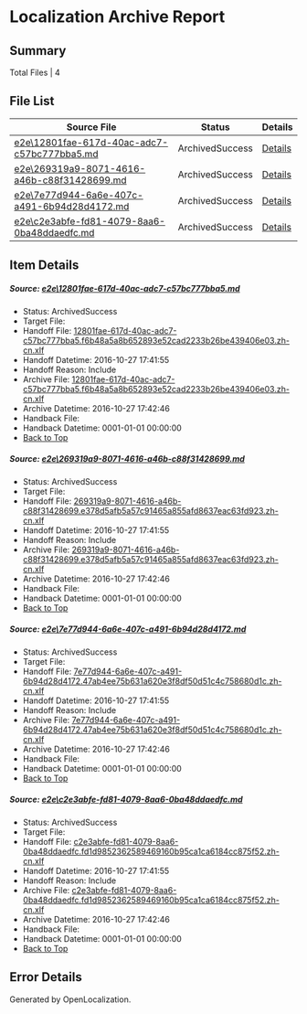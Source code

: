 # <a name='report-top'></a> Localization Archive Report

## Summary
 Total Files | 4

## File List
 Source File | Status | Details 
 ----------- | ------ | ------- 
 [e2e\12801fae-617d-40ac-adc7-c57bc777bba5.md](https://github.com/OpenLocalizationTestOrg/ol-test0/blob/84340171959df69d19766f55bd44ff1acad53636/e2e/12801fae-617d-40ac-adc7-c57bc777bba5.md) | ArchivedSuccess | [Details](#0cfb1b6cb815ff1fb741cad1d497238bce0671a81)
 [e2e\269319a9-8071-4616-a46b-c88f31428699.md](https://github.com/OpenLocalizationTestOrg/ol-test0/blob/84340171959df69d19766f55bd44ff1acad53636/e2e/269319a9-8071-4616-a46b-c88f31428699.md) | ArchivedSuccess | [Details](#041f56d92696baebcb59e50e7aaa6d1b06a7fc092)
 [e2e\7e77d944-6a6e-407c-a491-6b94d28d4172.md](https://github.com/OpenLocalizationTestOrg/ol-test0/blob/84340171959df69d19766f55bd44ff1acad53636/e2e/7e77d944-6a6e-407c-a491-6b94d28d4172.md) | ArchivedSuccess | [Details](#f5e1c53b9362562d7d9932a8d832b141d3b9d93d4)
 [e2e\c2e3abfe-fd81-4079-8aa6-0ba48ddaedfc.md](https://github.com/OpenLocalizationTestOrg/ol-test0/blob/84340171959df69d19766f55bd44ff1acad53636/e2e/c2e3abfe-fd81-4079-8aa6-0ba48ddaedfc.md) | ArchivedSuccess | [Details](#9c07861ce484806ba6f2a261d4553f00756606aa6)

## Item Details
##### <a name='0cfb1b6cb815ff1fb741cad1d497238bce0671a81'></a> Source: [e2e\12801fae-617d-40ac-adc7-c57bc777bba5.md](https://github.com/OpenLocalizationTestOrg/ol-test0/blob/84340171959df69d19766f55bd44ff1acad53636/e2e/12801fae-617d-40ac-adc7-c57bc777bba5.md)
* Status: ArchivedSuccess
* Target File: 
* Handoff File: [12801fae-617d-40ac-adc7-c57bc777bba5.f6b48a5a8b652893e52cad2233b26be439406e03.zh-cn.xlf](https://github.com/OpenLocalizationTestOrg/ol-test0-handoff/blob/fab8543b7212f282cc8df71361ff5d5d06f5ab6d/ol-handoff/OpenLocalizationTestOrg/ol-test0-zhcn/shujia/ht/12801fae-617d-40ac-adc7-c57bc777bba5.f6b48a5a8b652893e52cad2233b26be439406e03.zh-cn.xlf)
* Handoff Datetime: 2016-10-27 17:41:55
* Handoff Reason: Include
* Archive File: [12801fae-617d-40ac-adc7-c57bc777bba5.f6b48a5a8b652893e52cad2233b26be439406e03.zh-cn.xlf](https://github.com/OpenLocalizationTestOrg/ol-test0-handoff/blob/079c92cb9ee58aa3ad39b8ac3bff381a8930d1c8/ol-archive/OpenLocalizationTestOrg/ol-test0-zhcn/shujia/ht/12801fae-617d-40ac-adc7-c57bc777bba5.f6b48a5a8b652893e52cad2233b26be439406e03.zh-cn.xlf)
* Archive Datetime: 2016-10-27 17:42:46
* Handback File: 
* Handback Datetime: 0001-01-01 00:00:00
* [Back to Top](#report-top)

##### <a name='041f56d92696baebcb59e50e7aaa6d1b06a7fc092'></a> Source: [e2e\269319a9-8071-4616-a46b-c88f31428699.md](https://github.com/OpenLocalizationTestOrg/ol-test0/blob/84340171959df69d19766f55bd44ff1acad53636/e2e/269319a9-8071-4616-a46b-c88f31428699.md)
* Status: ArchivedSuccess
* Target File: 
* Handoff File: [269319a9-8071-4616-a46b-c88f31428699.e378d5afb5a57c91465a855afd8637eac63fd923.zh-cn.xlf](https://github.com/OpenLocalizationTestOrg/ol-test0-handoff/blob/fab8543b7212f282cc8df71361ff5d5d06f5ab6d/ol-handoff/OpenLocalizationTestOrg/ol-test0-zhcn/shujia/ht/269319a9-8071-4616-a46b-c88f31428699.e378d5afb5a57c91465a855afd8637eac63fd923.zh-cn.xlf)
* Handoff Datetime: 2016-10-27 17:41:55
* Handoff Reason: Include
* Archive File: [269319a9-8071-4616-a46b-c88f31428699.e378d5afb5a57c91465a855afd8637eac63fd923.zh-cn.xlf](https://github.com/OpenLocalizationTestOrg/ol-test0-handoff/blob/079c92cb9ee58aa3ad39b8ac3bff381a8930d1c8/ol-archive/OpenLocalizationTestOrg/ol-test0-zhcn/shujia/ht/269319a9-8071-4616-a46b-c88f31428699.e378d5afb5a57c91465a855afd8637eac63fd923.zh-cn.xlf)
* Archive Datetime: 2016-10-27 17:42:46
* Handback File: 
* Handback Datetime: 0001-01-01 00:00:00
* [Back to Top](#report-top)

##### <a name='f5e1c53b9362562d7d9932a8d832b141d3b9d93d4'></a> Source: [e2e\7e77d944-6a6e-407c-a491-6b94d28d4172.md](https://github.com/OpenLocalizationTestOrg/ol-test0/blob/84340171959df69d19766f55bd44ff1acad53636/e2e/7e77d944-6a6e-407c-a491-6b94d28d4172.md)
* Status: ArchivedSuccess
* Target File: 
* Handoff File: [7e77d944-6a6e-407c-a491-6b94d28d4172.47ab4ee75b631a620e3f8df50d51c4c758680d1c.zh-cn.xlf](https://github.com/OpenLocalizationTestOrg/ol-test0-handoff/blob/fab8543b7212f282cc8df71361ff5d5d06f5ab6d/ol-handoff/OpenLocalizationTestOrg/ol-test0-zhcn/shujia/ht/7e77d944-6a6e-407c-a491-6b94d28d4172.47ab4ee75b631a620e3f8df50d51c4c758680d1c.zh-cn.xlf)
* Handoff Datetime: 2016-10-27 17:41:55
* Handoff Reason: Include
* Archive File: [7e77d944-6a6e-407c-a491-6b94d28d4172.47ab4ee75b631a620e3f8df50d51c4c758680d1c.zh-cn.xlf](https://github.com/OpenLocalizationTestOrg/ol-test0-handoff/blob/079c92cb9ee58aa3ad39b8ac3bff381a8930d1c8/ol-archive/OpenLocalizationTestOrg/ol-test0-zhcn/shujia/ht/7e77d944-6a6e-407c-a491-6b94d28d4172.47ab4ee75b631a620e3f8df50d51c4c758680d1c.zh-cn.xlf)
* Archive Datetime: 2016-10-27 17:42:46
* Handback File: 
* Handback Datetime: 0001-01-01 00:00:00
* [Back to Top](#report-top)

##### <a name='9c07861ce484806ba6f2a261d4553f00756606aa6'></a> Source: [e2e\c2e3abfe-fd81-4079-8aa6-0ba48ddaedfc.md](https://github.com/OpenLocalizationTestOrg/ol-test0/blob/84340171959df69d19766f55bd44ff1acad53636/e2e/c2e3abfe-fd81-4079-8aa6-0ba48ddaedfc.md)
* Status: ArchivedSuccess
* Target File: 
* Handoff File: [c2e3abfe-fd81-4079-8aa6-0ba48ddaedfc.fd1d9852362589469160b95ca1ca6184cc875f52.zh-cn.xlf](https://github.com/OpenLocalizationTestOrg/ol-test0-handoff/blob/fab8543b7212f282cc8df71361ff5d5d06f5ab6d/ol-handoff/OpenLocalizationTestOrg/ol-test0-zhcn/shujia/ht/c2e3abfe-fd81-4079-8aa6-0ba48ddaedfc.fd1d9852362589469160b95ca1ca6184cc875f52.zh-cn.xlf)
* Handoff Datetime: 2016-10-27 17:41:55
* Handoff Reason: Include
* Archive File: [c2e3abfe-fd81-4079-8aa6-0ba48ddaedfc.fd1d9852362589469160b95ca1ca6184cc875f52.zh-cn.xlf](https://github.com/OpenLocalizationTestOrg/ol-test0-handoff/blob/079c92cb9ee58aa3ad39b8ac3bff381a8930d1c8/ol-archive/OpenLocalizationTestOrg/ol-test0-zhcn/shujia/ht/c2e3abfe-fd81-4079-8aa6-0ba48ddaedfc.fd1d9852362589469160b95ca1ca6184cc875f52.zh-cn.xlf)
* Archive Datetime: 2016-10-27 17:42:46
* Handback File: 
* Handback Datetime: 0001-01-01 00:00:00
* [Back to Top](#report-top)


## Error Details

Generated by OpenLocalization.
